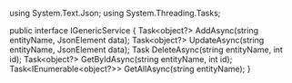 using System.Text.Json;
using System.Threading.Tasks;

public interface IGenericService
{
    Task<object?> AddAsync(string entityName, JsonElement data);
    Task<object?> UpdateAsync(string entityName, JsonElement data);
    Task<bool> DeleteAsync(string entityName, int id);
    Task<object?> GetByIdAsync(string entityName, int id);
    Task<IEnumerable<object?>> GetAllAsync(string entityName);
}